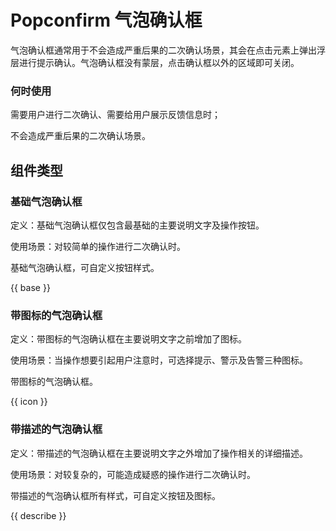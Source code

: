 # Popconfirm 气泡确认框

气泡确认框通常用于不会造成严重后果的二次确认场景，其会在点击元素上弹出浮层进行提示确认。气泡确认框没有蒙层，点击确认框以外的区域即可关闭。

### 何时使用

需要用户进行二次确认、需要给用户展示反馈信息时；

不会造成严重后果的二次确认场景。

## 组件类型

### 基础气泡确认框

定义：基础气泡确认框仅包含最基础的主要说明文字及操作按钮。

使用场景：对较简单的操作进行二次确认时。

基础气泡确认框，可自定义按钮样式。

{{ base }}

### 带图标的气泡确认框

定义：带图标的气泡确认框在主要说明文字之前增加了图标。

使用场景：当操作想要引起用户注意时，可选择提示、警示及告警三种图标。

带图标的气泡确认框。

{{ icon }}

### 带描述的气泡确认框

定义：带描述的气泡确认框在主要说明文字之外增加了操作相关的详细描述。

使用场景：对较复杂的，可能造成疑惑的操作进行二次确认时。

带描述的气泡确认框所有样式，可自定义按钮及图标。

{{ describe }}
